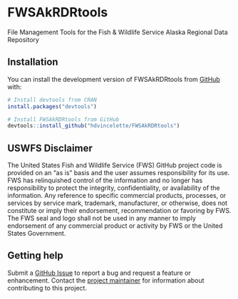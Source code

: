
<!-- README.md is generated from README.Rmd. Please edit that file -->

# FWSAkRDRtools

<!-- badges: start -->
<!-- badges: end -->

File Management Tools for the Fish & Wildlife Service Alaska Regional
Data Repository

## Installation

You can install the development version of FWSAkRDRtools from
[GitHub](https://github.com/) with:

``` r
# Install devtools from CRAN
install.packages("devtools")

# Install FWSAkRDRtools from GitHub
devtools::install_github("hdvincelette/FWSAkRDRtools")
```

## USWFS Disclaimer

The United States Fish and Wildlife Service (FWS) GitHub project code is
provided on an “as is” basis and the user assumes responsibility for its
use. FWS has relinquished control of the information and no longer has
responsibility to protect the integrity, confidentiality, or
availability of the information. Any reference to specific commercial
products, processes, or services by service mark, trademark,
manufacturer, or otherwise, does not constitute or imply their
endorsement, recommendation or favoring by FWS. The FWS seal and logo
shall not be used in any manner to imply endorsement of any commercial
product or activity by FWS or the United States Government.

## Getting help

Submit a [GitHub
Issue](https://github.com/hdvincelette/FWSAkRDRtools/issues) to report a
bug and request a feature or enhancement. Contact the [project
maintainer](https://github.com/vincelette-usfws) for information about
contributing to this project.
